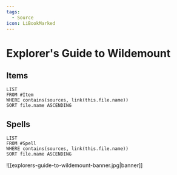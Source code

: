 ```yaml
---
tags:
  - Source
icon: LiBookMarked
---
```


# Explorer's Guide to Wildemount

## Items

```dataview
LIST
FROM #Item 
WHERE contains(sources, link(this.file.name))
SORT file.name ASCENDING
```

## Spells

```dataview
LIST
FROM #Spell
WHERE contains(sources, link(this.file.name))
SORT file.name ASCENDING
```

![[explorers-guide-to-wildemount-banner.jpg|banner]]
